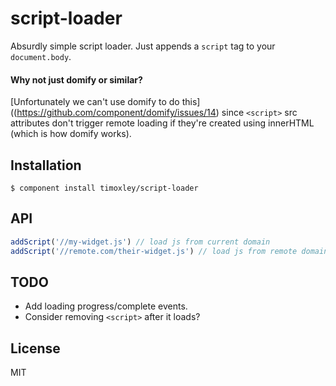 
# script-loader

  Absurdly simple script loader. Just appends a `script` tag to your `document.body`.

#### Why not just domify or similar?
  [Unfortunately we can't use domify to do this]((https://github.com/component/domify/issues/14)
  since `<script>` src attributes don't trigger remote loading
  if they're created using innerHTML (which is how domify works).

## Installation

    $ component install timoxley/script-loader

## API

```js
addScript('//my-widget.js') // load js from current domain
addScript('//remote.com/their-widget.js') // load js from remote domain
```

## TODO

* Add loading progress/complete events.
* Consider removing `<script>` after it loads?

## License

  MIT
